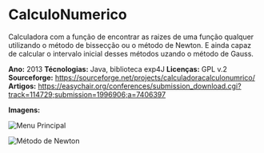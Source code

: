 CalculoNumerico
===============

Calculadora com a função de encontrar as raizes de uma função qualquer utilizando o método de bissecção ou o método de Newton.
E ainda capaz de calcular o intervalo inicial desses métodos uzando o método de Gauss.

**Ano:** 2013
**Técnologias:** Java, biblioteca exp4J 
**Licenças:** GPL v.2
**Sourceforge:** https://sourceforge.net/projects/calculadoracalculonumrico/
**Artigos:** https://easychair.org/conferences/submission_download.cgi?track=114729;submission=1996906;a=7406397

**Imagens:**

![Menu Principal](https://a.fsdn.com/con/app/proj/calculadoracalculonumrico/screenshots/calculadorar.PNG)

![Método de Newton](https://a.fsdn.com/con/app/proj/calculadoracalculonumrico/screenshots/calcnewr.PNG)
 